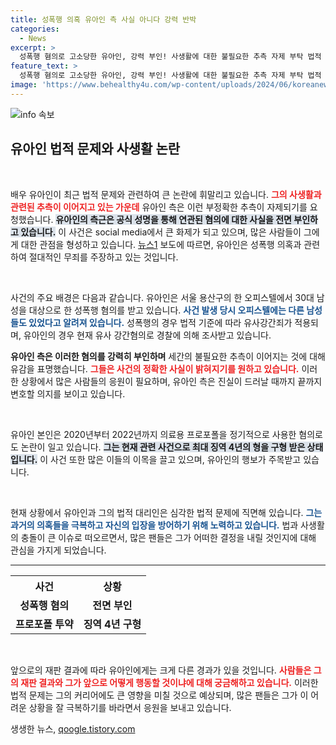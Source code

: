 ```yaml
---
title: 성폭행 의혹 유아인 측 사실 아니다 강력 반박
categories:
  - News
excerpt: >
  성폭행 혐의로 고소당한 유아인, 강력 부인! 사생활에 대한 불필요한 추측 자제 부탁 법적 대응 나선 유아인의 충격적인 상황 속, 과거 마약 투약 혐의는 재판 중. 클릭해 진실을 확인하세요!
feature_text: >
  성폭행 혐의로 고소당한 유아인, 강력 부인! 사생활에 대한 불필요한 추측 자제 부탁 법적 대응 나선 유아인의 충격적인 상황 속, 과거 마약 투약 혐의는 재판 중. 클릭해 진실을 확인하세요!
image: 'https://www.behealthy4u.com/wp-content/uploads/2024/06/koreanews.jpg'
---
```


<p><img src="https://www.behealthy4u.com/wp-content/uploads/2024/06/koreanews.jpg" alt="info 속보" /></p>

<h2 data-ke-size="size26">유아인 법적 문제와 사생활 논란</h2>

<p data-ke-size="size16">&nbsp;</p>

<p>배우 유아인이 최근 법적 문제와 관련하여 큰 논란에 휘말리고 있습니다. <b><span style="color: #ee2323;">그의 사생활과 관련된 추측이 이어지고 있는 가운데</span></b> 유아인 측은 이런 부정확한 추측이 자제되기를 요청했습니다. <b><span style="background-color: #21538527;">유아인의 측근은 공식 성명을 통해 연관된 혐의에 대한 사실을 전면 부인하고 있습니다.</span></b> 이 사건은 social media에서 큰 화제가 되고 있으며, 많은 사람들이 그에게 대한 관점을 형성하고 있습니다. <a href="https://www.news1.kr">뉴스1</a> 보도에 따르면, 유아인은 성폭행 의혹과 관련하여 절대적인 무죄를 주장하고 있는 것입니다.</p>

<p data-ke-size="size16">&nbsp;</p>

<p>사건의 주요 배경은 다음과 같습니다. 유아인은 서울 용산구의 한 오피스텔에서 30대 남성을 대상으로 한 성폭행 혐의를 받고 있습니다. <b><span style="color: #1a5490;">사건 발생 당시 오피스텔에는 다른 남성들도 있었다고 알려져 있습니다.</span></b> 성폭행의 경우 법적 기준에 따라 유사강간죄가 적용되며, 유아인의 경우 현재 유사 강간혐의로 경찰에 의해 조사받고 있습니다. </p>

<p><b>유아인 측은 이러한 혐의를 강력히 부인하며</b> 세간의 불필요한 추측이 이어지는 것에 대해 유감을 표명했습니다. <b><span style="color: #ee2323;">그들은 사건의 정확한 사실이 밝혀지기를 원하고 있습니다.</span></b> 이러한 상황에서 많은 사람들의 응원이 필요하며, 유아인 측은 진실이 드러날 때까지 끝까지 변호할 의지를 보이고 있습니다.</p>

<p data-ke-size="size16">&nbsp;</p>

<p>유아인 본인은 2020년부터 2022년까지 의료용 프로포폴을 정기적으로 사용한 혐의로도 논란이 일고 있습니다. <b><span style="background-color: #21538527;">그는 현재 관련 사건으로 최대 징역 4년의 형을 구형 받은 상태입니다.</span></b> 이 사건 또한 많은 이들의 이목을 끌고 있으며, 유아인의 행보가 주목받고 있습니다. </p>

<p data-ke-size="size16">&nbsp;</p>

<p>현재 상황에서 유아인과 그의 법적 대리인은 심각한 법적 문제에 직면해 있습니다. <b><span style="color: #1a5490;">그는 과거의 의혹들을 극복하고 자신의 입장을 방어하기 위해 노력하고 있습니다.</span></b> 법과 사생활의 충돌이 큰 이슈로 떠오르면서, 많은 팬들은 그가 어떠한 결정을 내릴 것인지에 대해 관심을 가지게 되었습니다.</p>

<hr />

<table style="width: 100%; border-collapse: collapse;">
    <tr>
        <th style="text-align: center;">사건</th>
        <th style="text-align: center;">상황</th>
    </tr>
    <tr>
        <td style="text-align: center; height: 17px;"><b>성폭행 혐의</b></td>
        <td style="text-align: center; height: 17px;"><b>전면 부인</b></td>
    </tr>
    <tr>
        <td style="text-align: center; height: 17px;"><b>프로포폴 투약</b></td>
        <td style="text-align: center; height: 17px;"><b>징역 4년 구형</b></td>
    </tr>
</table>

<p data-ke-size="size16">&nbsp;</p>

<p>앞으로의 재판 결과에 따라 유아인에게는 크게 다른 경과가 있을 것입니다. <b><span style="color: #ee2323;">사람들은 그의 재판 결과와 그가 앞으로 어떻게 행동할 것이냐에 대해 궁금해하고 있습니다.</span></b> 이러한 법적 문제는 그의 커리어에도 큰 영향을 미칠 것으로 예상되며, 많은 팬들은 그가 이 어려운 상황을 잘 극복하기를 바라면서 응원을 보내고 있습니다.</p>
생생한 뉴스, <a href="https://qoogle.tistory.com" rel="dofollow">qoogle.tistory.com</a>


